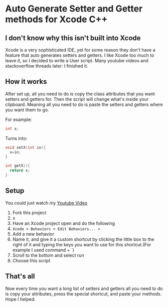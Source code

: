 # Auto Generate Setter and Getter methods for Xcode C++
## I don't know why this isn't built into Xcode
Xcode is a very sophisticated IDE, yet for some reason they don't have a feature that auto generates setters and getters. I like Xcode too much to leave it, so I decided to write a User script. Many youtube videos and stackoverflow threads later: I finished it.

## How it works
After set up, all you need to do is copy the class attributes that you want setters and getters for. Then the script will change what's inside your clipboard. Meaning all you need to do is paste the setters and getters where you want them to go.

For example:
```cpp 
int x;
```
  
Turns into:
```cpp
void setX(int in){ 
  x=in; 
}

int getX(){ 
  return x; 
}
```

## Setup
You could just watch my [Youtube Video]("")
1. Fork this project
  1. x
2. Have an Xcode project open and do the following
  1. `Xcode > Behaviors > Edit Behaviors... >`
  2. Add a new behavior
  3. Name it, and give it a custom shortcut by clicking the little box to the right of it and typing the keys you want to use for this shortcut.(For example I used command + \`)
  4. Scroll to the bottom and select run
  5. Choose this script

## That's all
Now every time you want a long list of setters and getters all you need to do is copy your attributes, press the special shortcut, and paste your methods. Hope I helped.
